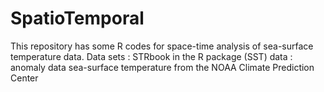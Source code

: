 # SpatioTemporal
This repository has some R codes for space-time analysis of sea-surface temperature data.
Data sets : STRbook in the R package
(SST) data : anomaly data sea-surface temperature from the NOAA Climate Prediction Center
